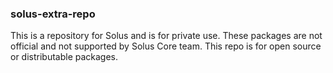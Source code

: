 ### solus-extra-repo
This is a repository for Solus and is for private use. These packages are not official and not supported by Solus Core team.
This repo is for open source or distributable packages.

